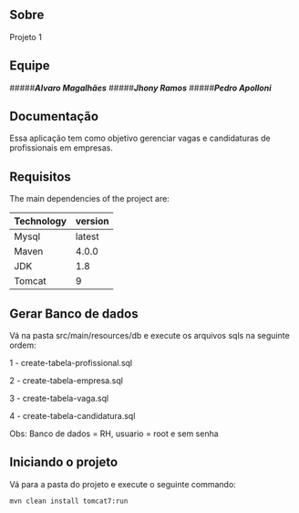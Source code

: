 ## Sobre

Projeto 1 

## Equipe
#####***Alvaro Magalhães***
#####***Jhony Ramos***
#####***Pedro Apolloni***

## Documentação
  
Essa aplicação tem como objetivo gerenciar vagas e candidaturas de profissionais em empresas.

## Requisitos

The main dependencies of the project are:

| Technology | version |
| --- | --- |
| Mysql | latest |
| Maven | 4.0.0 |
| JDK | 1.8 |
|Tomcat |9  |

## Gerar Banco de dados

Vá na pasta src/main/resources/db e execute os arquivos sqls na seguinte ordem:

1 - create-tabela-profissional.sql

2 - create-tabela-empresa.sql

3 - create-tabela-vaga.sql

4 - create-tabela-candidatura.sql

Obs: Banco de dados = RH, usuario = root e sem senha

## Iniciando o projeto

Vá para a pasta do projeto e execute o seguinte commando:

```bash
mvn clean install tomcat7:run
```

